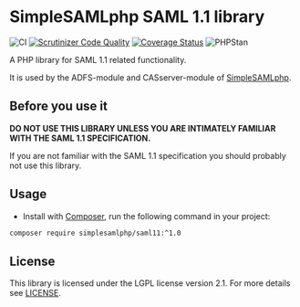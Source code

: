 # SimpleSAMLphp SAML 1.1 library

![CI](https://github.com/simplesamlphp/saml11/actions/actions/workflows/php.yml/badge.svg)
[![Scrutinizer Code Quality](https://scrutinizer-ci.com/g/simplesamlphp/saml11/badges/quality-score.png?b=master)](https://scrutinizer-ci.com/g/simplesamlphp/saml11/?branch=master)
[![Coverage Status](https://codecov.io/gh/simplesamlphp/saml11/branch/master/graph/badge.svg)](https://codecov.io/gh/simplesamlphp/saml11)
![PHPStan](https://img.shields.io/badge/PHPStan-enabled-brightgreen.svg?style=flat)

A PHP library for SAML 1.1 related functionality.

It is used by the ADFS-module and CASserver-module of [SimpleSAMLphp](https://www.simplesamlphp.org).

## Before you use it

**DO NOT USE THIS LIBRARY UNLESS YOU ARE INTIMATELY FAMILIAR WITH THE SAML 1.1 SPECIFICATION.**

If you are not familiar with the SAML 1.1 specification you should probably not use this library.

## Usage

* Install with [Composer](https://getcomposer.org/doc/00-intro.md), run the following command in your project:

```bash
composer require simplesamlphp/saml11:^1.0
```

## License

This library is licensed under the LGPL license version 2.1.
For more details see [LICENSE](https://raw.github.com/simplesamlphp/saml11/master/LICENSE).
